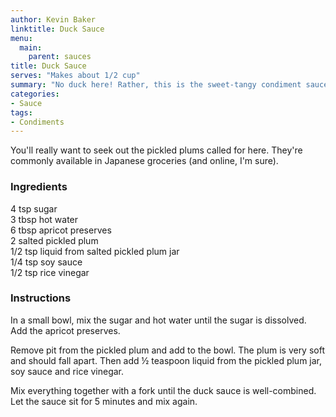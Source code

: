 ```yaml
---
author: Kevin Baker
linktitle: Duck Sauce
menu:
  main:
    parent: sauces
title: Duck Sauce
serves: "Makes about 1/2 cup"
summary: "No duck here! Rather, this is the sweet-tangy condiment sauce served in Chinese-American restaurants."
categories:
- Sauce
tags:
- Condiments
---
```

You'll really want to seek out the pickled plums called for here. They're commonly available in Japanese groceries (and online, I'm sure).

### Ingredients

<div class="ingredient-list">

4 tsp sugar  
3 tbsp hot water  
6 tbsp apricot preserves  
2 salted pickled plum  
1/2 tsp liquid from salted pickled plum jar  
1/4 tsp soy sauce  
1/2 tsp rice vinegar    

</div>

### Instructions
In a small bowl, mix the sugar and hot water until the sugar is dissolved. Add the apricot preserves.

Remove pit from the pickled plum and add to the bowl. The plum is very soft and should fall apart. Then add ½ teaspoon liquid from the pickled plum jar, soy sauce and rice vinegar.

Mix everything together with a fork until the duck sauce is well-combined. Let the sauce sit for 5 minutes and mix again.